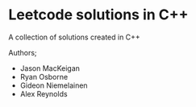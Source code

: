 # Leetcode solutions in C++
A collection of solutions created in C++

Authors;

- Jason MacKeigan
- Ryan Osborne
- Gideon Niemelainen
- Alex Reynolds
